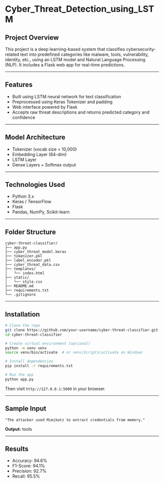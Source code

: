 # Cyber_Threat_Detection_using_LSTM

## Project Overview
This project is a deep learning-based system that classifies cybersecurity-related text into predefined categories like malware, tools, vulnerability, identity, etc., using an LSTM model and Natural Language Processing (NLP). It includes a Flask web app for real-time predictions.

---

## Features
- Built using LSTM neural network for text classification
- Preprocessed using Keras Tokenizer and padding
- Web interface powered by Flask
- Accepts raw threat descriptions and returns predicted category and confidence

---

## Model Architecture
- Tokenizer (vocab size = 10,000)
- Embedding Layer (64-dim)
- LSTM Layer
- Dense Layers + Softmax output

---

## Technologies Used
- Python 3.x
- Keras / TensorFlow
- Flask
- Pandas, NumPy, Scikit-learn

---

## Folder Structure
```
cyber-threat-classifier/
├── app.py
├── cyber_threat_model.keras
├── tokenizer.pkl
├── label_encoder.pkl
├── cyber_threat_data.csv
├── templates/
│   └── index.html
├── static/
│   └── style.css
├── README.md
├── requirements.txt
└── .gitignore
```

---

## Installation
```bash
# Clone the repo
git clone https://github.com/your-username/cyber-threat-classifier.git
cd cyber-threat-classifier

# Create virtual environment (optional)
python -m venv venv
source venv/bin/activate  # or venv\Scripts\activate on Windows

# Install dependencies
pip install -r requirements.txt

# Run the app
python app.py
```
Then visit `http://127.0.0.1:5000` in your browser.

---

## Sample Input
```
"The attacker used Mimikatz to extract credentials from memory."
```
**Output:** tools

---

## Results
- Accuracy: 94.6%
- F1-Score: 94.1%
- Precision: 92.7%
- Recall: 95.5%



